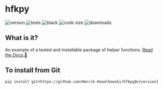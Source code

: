 # hfkpy
![version](https://img.shields.io/github/v/release/Henrik-Kowalkowski/hfkpy)
![tests](https://img.shields.io/github/workflow/status/Henrik-Kowalkowski/hfkpy/Unit%20Test%20hfkpy)
![black](https://img.shields.io/badge/code%20style-black-%23000000)
![code size](https://img.shields.io/github/languages/code-size/Henrik-Kowalkowski/hfkpy)
![downloads](https://img.shields.io/github/downloads/Henrik-Kowalkowski/hfkpy/total.svg) 

## What is it?
An example of a tested and installable package of helper functions. [Read the Docs 🚀](https://henrik-kowalkowski.github.io/hfkpy/html/index.html)

## To install from Git
`pip install git+https://github.com/Henrik-Kowalkowski/hfkpy@v{version}`